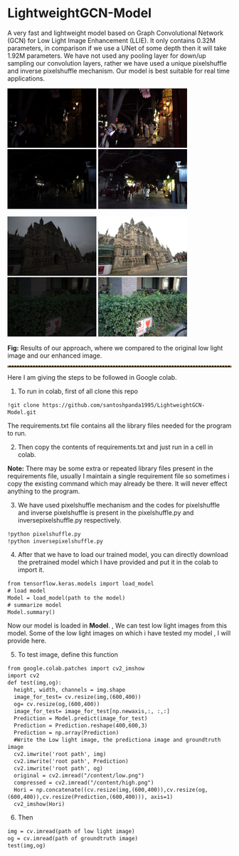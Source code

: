 # LightweightGCN-Model
A very fast and lightweight model based on Graph Convolutional Network (GCN) for Low Light Image Enhancement (LLIE). It only contains 0.32M parameters, in comparison if we use a UNet of some depth then it will take 1.92M parameters. We have not used any pooling layer for down/up sampling our convolution layers, rather we have used a unique pixelshuffle and inverse pixelshuffle mechanism. Our model is best suitable for real time applications.


<p float="left">
  <img src="/Images/197_low.png" width="200" />
  <img src="/Images/197_high.png" width="200" />
  <img src="/Images/278_low.png" width="200" />
  <img src="/Images/278_high.png" width="200" /> 
</p>

<p float="left">
  <img src="/Images/Low_25.JPG" width="200" />
  <img src="/Images/Ours_25.png" width="200" />
  <img src="/Images/low_722.png" width="200" />
  <img src="/Images/ours_722.png" width="200" /> 
</p>

**Fig:** Results of our approach, where we compared to the original low light image and our enhanced image.
<hr style="border-top: 3px dotted #998143">



Here I am giving the steps to be followed in Google colab.
1) To run in colab, first of all clone this repo
```
!git clone https://github.com/santoshpanda1995/LightweightGCN-Model.git
```
The requirements.txt file contains all the library files needed for the program to run.

2) Then copy the contents of requirements.txt and just run in a cell in colab.

**Note:** There may be some extra or repeated library files present in the requirements file, usually I maintain a single requirement file so sometimes i copy the existing command which may already be there. It will never effect anything to the program.

3) We have used pixelshuffle mechanism and the codes for pixelshuffle and inverse pixelshuffle is present in the pixelshuffle.py and inversepixelshuffle.py respectively.

```
!python pixelshuffle.py
!python inversepixelshuffle.py
```

4) After that we have to load our trained model, you can directly download the pretrained model which I have provided and put it in the colab to import it.
```
from tensorflow.keras.models import load_model
# load model
Model = load_model(path to the model)
# summarize model
Model.summary()
```

Now our model is loaded in **Model**. , We can test low light images from this model. Some of the low light images on which i have tested my model , I will provide here.

5) To test image, define this function
```
from google.colab.patches import cv2_imshow
import cv2
def test(img,og):
  height, width, channels = img.shape
  image_for_test= cv.resize(img,(600,400))
  og= cv.resize(og,(600,400))
  image_for_test= image_for_test[np.newaxis,:, :,:]
  Prediction = Model.predict(image_for_test)
  Prediction = Prediction.reshape(400,600,3)
  Prediction = np.array(Prediction)
  #Write the Low light image, the predictiona image and groundtruth image
  cv2.imwrite('root path', img)
  cv2.imwrite('root path', Prediction)
  cv2.imwrite('root path', og)
  original = cv2.imread("/content/low.png")
  compressed = cv2.imread("/content/high.png")
  Hori = np.concatenate((cv.resize(img,(600,400)),cv.resize(og,(600,400)),cv.resize(Prediction,(600,400))), axis=1)
  cv2_imshow(Hori)
  ```
6) Then 
```
img = cv.imread(path of low light image)
og = cv.imread(path of groundtruth image)
test(img,og)
```

